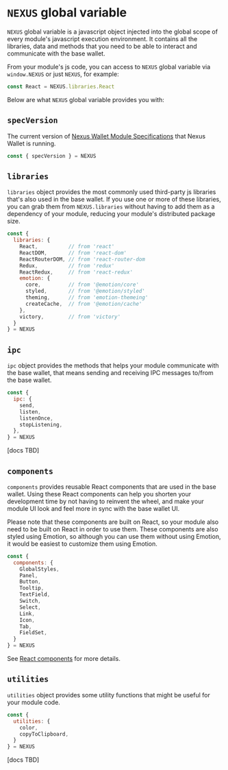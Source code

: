# `NEXUS` global variable

`NEXUS` global variable is a javascript object injected into the global scope of every module's javascript execution environment. It contains all the libraries, data and methods that you need to be able to interact and communicate with the base wallet.

From your module's js code, you can access to `NEXUS` global variable via `window.NEXUS` or just `NEXUS`, for example:

```js
const React = NEXUS.libraries.React
```

Below are what `NEXUS` global variable provides you with:

## `specVersion`

The current version of [Nexus Wallet Module Specifications](../module-specifications.md) that Nexus Wallet is running.

```js
const { specVersion } = NEXUS
```

## `libraries`

`libraries` object provides the most commonly used third-party js libraries that's also used in the base wallet. If you use one or more of these libraries, you can grab them from `NEXUS.libraries` without having to add them as a dependency of your module, reducing your module's distributed package size.

```js
const {
  libraries: {
    React,          // from 'react'
    ReactDOM,       // from 'react-dom'
    ReactRouterDOM, // from 'react-router-dom
    Redux,          // from 'redux'
    ReactRedux,     // from 'react-redux'
    emotion: {
      core,         // from '@emotion/core'
      styled,       // from '@emotion/styled'
      theming,      // from 'emotion-themeing'
      createCache,  // from '@emotion/cache'
    },
    victory,        // from 'victory'
  }
} = NEXUS
```

## `ipc`

`ipc` object provides the methods that helps your module communicate with the base wallet, that means sending and receiving IPC messages to/from the base wallet.

```js
const {
  ipc: {
    send,
    listen,
    listenOnce,
    stopListening,
  },
} = NEXUS
```

[docs TBD]

## `components`

`components` provides reusable React components that are used in the base wallet. Using these React components can help you shorten your development time by not having to reinvent the wheel, and make your module UI look and feel more in sync with the base wallet UI.

Please note that these components are built on React, so your module also need to be built on React in order to use them. These components are also styled using Emotion, so although you can use them without using Emotion, it would be easiest to customize them using Emotion.

```js
const {
  components: {
    GlobalStyles,
    Panel,
    Button,
    Tooltip,
    TextField,
    Switch,
    Select,
    Link,
    Icon,
    Tab,
    FieldSet,
  }
} = NEXUS
```

See [React components](./react-components.md) for more details.


## `utilities`

`utilities` object provides some utility functions that might be useful for your module code.

```js
const {
  utilities: {
    color,
    copyToClipboard,
  }
} = NEXUS
```

[docs TBD]